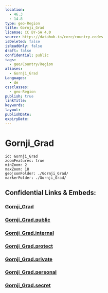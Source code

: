 ```yaml
---
location:
  - 46.3
  - 14.8
type: geo-Region
title: Gornji_Grad
license: CC BY-SA 4.0
source: https://datahub.io/core/country-codes
isDeleted: false
isReadOnly: false
draft: false
confidential: public
tags:
  - geo/Country/Region
aliases:
  - Gornji_Grad
Languages:
  - de
cssclasses:
  - geo-Region
publish: true
linkTitle:
keywords:
layout:
publishDate:
expiryDate:
---
```


# Gornji_Grad

```leaflet
id: Gornji_Grad
zoomFeatures: true 
minZoom: 2 
maxZoom: 18
geojsonFolder: ./Gornji_Grad/
markerFolder: ./Gornji_Grad/
```


## Confidential Links & Embeds: 

### [Gornji_Grad](/_Standards/Earth/Continent/Europe/Europe~Central/Slovenia/Regions~Slovenia/Savinjska/counties~Savinjska/Gornji_Grad.md) 

### [Gornji_Grad.public](/_public/Earth/Continent/Europe/Europe~Central/Slovenia/Regions~Slovenia/Savinjska/counties~Savinjska/Gornji_Grad.public.md) 

### [Gornji_Grad.internal](/_internal/Earth/Continent/Europe/Europe~Central/Slovenia/Regions~Slovenia/Savinjska/counties~Savinjska/Gornji_Grad.internal.md) 

### [Gornji_Grad.protect](/_protect/Earth/Continent/Europe/Europe~Central/Slovenia/Regions~Slovenia/Savinjska/counties~Savinjska/Gornji_Grad.protect.md) 

### [Gornji_Grad.private](/_private/Earth/Continent/Europe/Europe~Central/Slovenia/Regions~Slovenia/Savinjska/counties~Savinjska/Gornji_Grad.private.md) 

### [Gornji_Grad.personal](/_personal/Earth/Continent/Europe/Europe~Central/Slovenia/Regions~Slovenia/Savinjska/counties~Savinjska/Gornji_Grad.personal.md) 

### [Gornji_Grad.secret](/_secret/Earth/Continent/Europe/Europe~Central/Slovenia/Regions~Slovenia/Savinjska/counties~Savinjska/Gornji_Grad.secret.md)

